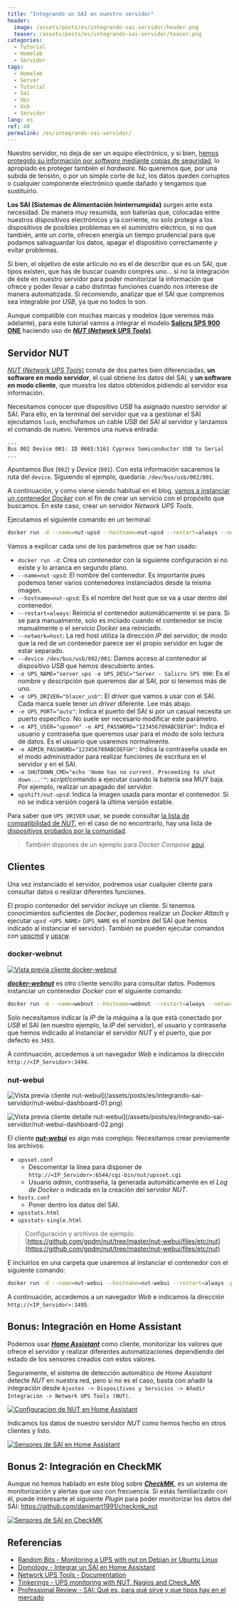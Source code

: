 ```yaml
---
title: "Integrando un SAI en nuestro servidor"
header:
  image: /assets/posts/es/integrando-sai-servidor/header.png
  teaser: /assets/posts/es/integrando-sai-servidor/teaser.png
categories:
  - Tutorial
  - Homelab
  - Servidor
tags:
  - Homelab
  - Server
  - Tutorial
  - Sai
  - Ups
  - Usb
  - Servidor
lang: es
ref: 48
permalink: /es/integrando-sai-servidor/
---
```


Nuestro servidor, no deja de ser un equipo electrónico, y si bien, [hemos protegido su información por _software_ mediante copias de seguridad](https://www.danielmartingonzalez.com/es/copias-de-seguridad-para-con-docker/), lo apropiado es proteger también el _hardware_. No queremos que, por una subida de tensión, o por un simple corte de luz, los datos queden corruptos o cualquier componente electrónico quede dañado y tengamos que sustituirlo.

**Los SAI (Sistemas de Alimentación Ininterrumpida)** surgen ante esta necesidad. De manera muy resumida, son baterías que, colocadas entre nuestros dispositivos electrónicos y la corriente, no solo protege a los dispositivos de posibles problemas en el suministro eléctrico, si no que también, ante un corte, ofrecen energía un tiempo prudencial para que podamos salvaguardar los datos, apagar el dispositivo correctamente y evitar problemas.

Si bien, el objetivo de este artículo no es el de describir que es un SAI, que tipos existen, que has de buscar cuando compres uno... si no la integración de éste en nuestro servidor para poder monitorizar la información que ofrece y poder llevar a cabo distintas funciones cuando nos interese de manera automatizada. Si recomiendo, analizar que el SAI que compremos sea integrable por _USB_, ya que no todos lo son.

Aunque compatible con muchas marcas y modelos (que veremos más adelante), para este tutorial vamos a integrar el modelo [**Salicru SPS 900 ONE**](https://amzn.to/3JYuON6) haciendo uso de [**_NUT_ (_Network UPS Tools_)**](https://networkupstools.org/).

## Servidor NUT

[_NUT_ (_Network UPS Tools_)](https://networkupstools.org/) consta de dos partes bien diferenciadas, **un software en modo servidor**, el cual obtiene los datos del SAI, y **un software en modo cliente**, que muestra los datos obtenidos pidiendo al servidor esa información.

Necesitamos conocer que dispositivo _USB_ ha asignado nuestro servidor al SAI. Para ello, en la terminal del servidor que va a gestionar el SAI ejecutamos `lusb`, enchufamos un cable _USB_ del _SAI_ al servidor y lanzamos el comando de nuevo. Veremos una nueva entrada:

```bash
...
Bus 002 Device 001: ID 0665:5161 Cypress Semiconductor USB to Serial
...
```

Apuntamos _Bus_ (`002`) y _Device_ (`001`). Con esta información sacaremos la ruta del `device`. Siguiendo el ejemplo, quedaría: `/dev/bus/usb/002/001`.

A continuación, y como viene siendo habitual en el blog, [vamos a instanciar un contenedor _Docker_](https://www.danielmartingonzalez.com/es/docker-y-portainer-en-debian/) con el fin de crear un servicio con el propósito que buscamos. En este caso, crear un servidor _Network UPS Tools_.

Ejecutamos el siguiente comando en un terminal:

```bash
docker run -d --name=nut-upsd --hostname=nut-upsd --restart=always --network=host --device /dev/bus/usb/002/001 -e UPS_NAME="server_ups" -e UPS_DESC="Server - Salicru SPS 900 ONE" -e UPS_DRIVER="blazer_usb" -e UPS_PORT="auto" -e API_USER="upsmon" -e API_PASSWORD="123456789ABCDEFGH" -e ADMIN_PASSWORD="123456789ABCDEFGH" -e SHUTDOWN_CMD="echo 'Home has no current. Proceeding to shut down...'" upshift/nut-upsd
```

Vamos a explicar cada uno de los parámetros que se han usado:

- `docker run -d`: Crea un contenedor con la siguiente configuración si no existe y lo arranca en segundo plano.
- `--name=nut-upsd`: El nombre del contenedor. Es importante pues podemos tener varios contenedores instanciados desde la misma imagen.
- `--hostname=nut-upsd`: Es el nombre del host que se va a usar dentro del contenedor.
- `--restart=always`: Reinicia el contenedor automáticamente si se para. Si se para manualmente, solo es inciiado cuando el contenedor se inicie manualmente o el servicio _Docker_ sea reiniciado.
- `--network=host`: La red host utiliza la dirección _IP_ del servidor, de modo que la red de un contenedor parece ser el propio servidor en lugar de estar separado.
- `--device /dev/bus/usb/002/001`: Damos acceso al contenedor al dispositivo _USB_ que hemos descubierto antes.
- `-e UPS_NAME="server_ups -e UPS_DESC="Server - Salicru SPS 900`: Es el nombre y descripción que queremos dar al SAI, por si tenemos más de uno.
- `-e UPS_DRIVER="blazer_usb"`: El _driver_ que vamos a usar con el SAI. Cada marca suele tener un _driver_ diferente. Lee más abajo.
- `-e UPS_PORT="auto"`: Indica el puerto del SAI si por un casual necesita un puerto específico. No suele ser necesario modificar este parámetro.
- `-e API_USER="upsmon" -e API_PASSWORD="123456789ABCDEFGH"`: Indica el usuario y contraseña que queremos usar para el modo de solo lectura de datos. Es el usuario que usaremos normalmente.
- `-e ADMIN_PASSWORD="123456789ABCDEFGH"`: Indica la contraseña usada en el modo administrador para realizar funciones de escritura en el servidor y en el SAI.
- `-e SHUTDOWN_CMD="echo 'Home has no current. Proceeding to shut down...'"`: _script_/comando a ejecutar cuando la batería sea MUY baja. Por ejemplo, realizar un apagado del servidor.
- `upshift/nut-upsd`: Indica la imagen usada para montar el contenedor. Si no se indica versión cogerá la última versión estable.

Para saber que `UPS_DRIVER` usar, se puede consultar [la lista de compatibilidad de _NUT_](https://networkupstools.org/stable-hcl.html), en el caso de no encontrarlo, hay una lista de [dispositivos probados por la comunidad](https://networkupstools.org/ddl/).

> También dispones de un ejemplo para _Docker Compose_ [aquí](https://github.com/danimart1991/docker-compose-files/tree/master/nut-upsd).

## Clientes

Una vez instanciado el servidor, podremos usar cualquier cliente para consultar datos o realizar diferentes funciones.

El propio contenedor del servidor incluye un cliente. Si tenemos conocimientos suficientes de _Docker_, podemos realizar un _Docker Attach_ y ejecutar `upsd <UPS_NAME>` (`UPS_NAME` es el nombre del SAI que hemos indicado al instanciar el servidor). También se pueden ejecutar comandos con [upscmd](https://networkupstools.org/docs/man/upscmd.html) y [upsrw](https://networkupstools.org/docs/man/upsrw.html).

### docker-webnut

[![Vista previa cliente docker-webnut](/assets/posts/es/integrando-sai-servidor/docker-webnut.png)](/assets/posts/es/integrando-sai-servidor/docker-webnut.png)

[**_docker-webnut_**](https://github.com/edgd1er/docker-webnut) es otro cliente sencillo para consultar datos. Podemos instanciar un contenedor _Docker_ con el siguiente comando:

```bash
docker run -d --name=webnut --hostname=webnut --restart=always --network=host -e UPS_HOST="<IP_SERVIDOR>" -e UPS_PORT="3493" -e UPS_USER="upsmon" -e UPS_PASSWORD="123456789ABCDEFGH" edgd1er/webnut:latest
```

Solo necesitamos indicar la _IP_ de la máquina a la que está conectado por _USB_ el SAI (en nuestro ejemplo, la _IP_ del servidor), el usuario y contraseña que hemos indicado al instanciar el servidor _NUT_ y el puerto, que por defecto es `3493`.

A continuación, accedemos a un navegador _Web_ e indicamos la dirección `http://<IP_Servidor>:3494`.

### nut-webui

![Vista previa cliente nut-webui](/assets/posts/es/integrando-sai-servidor/nut-webui-dashboard-01.png)](/assets/posts/es/integrando-sai-servidor/nut-webui-dashboard-01.png)

![Vista previa cliente detalle nut-webui](/assets/posts/es/integrando-sai-servidor/nut-webui-dashboard-02.png)](/assets/posts/es/integrando-sai-servidor/nut-webui-dashboard-02.png)

El cliente [**_nut-webui_**](https://github.com/gpdm/nut) es algo más complejo. Necesitamos crear previamente los archivos:

- `upsset.conf`
  - Descomentar la línea para disponer de `http://<IP_Servidor>:6544/cgi-bin/nut/upsset.cgi`
  - Usuario _admin_, contraseña, la generada automáticamente en el _Log de Docker_ o indicada en la creación del servidor _NUT_.
- `hosts.conf`
  - Poner dentro los datos del SAI.
- `upsstats.html`
- `upsstats-single.html`

> Configuración y archivos de ejemplo: [https://github.com/gpdm/nut/tree/master/nut-webui/files/etc/nut](https://github.com/gpdm/nut/tree/master/nut-webui/files/etc/nut)

E incluirlos en una carpeta que usaremos al instanciar el contenedor con el siguiente comando:

```bash
docker run -d --name=nut-webui --hostname=nut-webui --restart=always -p 6495:80 -v <RUTA_CARPETA_ARCHIVOS_CONFIGURACIÓN>:/etc/nut gpdm/nut-webui:latest
```

A continuación, accedemos a un navegador _Web_ e indicamos la dirección `http://<IP_Servidor>:3495`.

## Bonus: Integración en Home Assistant

Podemos usar [**_Home Assistant_**](https://www.home-assistant.io/) como cliente, monitorizar los valores que ofrece el servidor y realizar diferentes automatizaciones dependiendo del estado de los sensores creados con estos valores.

Seguramente, el sistema de detección automático de _Home Assistant_ detecte _NUT_ en nuestra red, pero si no es el caso, basta con añadir la integración desde `Ajustes -> Dispositivos y Servicios -> Añadir Integración -> Network UPS Tools (NUT)`.

[![Configuracion de NUT en Home Assistant](/assets/posts/es/integrando-sai-servidor/nut-homeassistant-configuracion.png)](/assets/posts/es/integrando-sai-servidor/nut-homeassistant-configuracion.png)

Indicamos los datos de nuestro servidor _NUT_ como hemos hecho en otros clientes y listo.

[![Sensores de SAI en Home Assistant](/assets/posts/es/integrando-sai-servidor/nut-homeassistant-sensores.png)](/assets/posts/es/integrando-sai-servidor/nut-homeassistant-sensores.png)

## Bonus 2: Integración en CheckMK

Aunque no hemos hablado en este blog sobre [**_CheckMK_**](https://checkmk.com/), es un sistema de monitorización y alertas que uso con frecuencia. Si estás familiarizado con él, puede interesarte el siguiente _Plugin_ para poder monitorizar los datos del SAI: https://github.com/danimart1991/checkmk_nut

[![Sensores de SAI en CheckMK](/assets/posts/es/integrando-sai-servidor/nut-checkmk-sensores.png)](/assets/posts/es/integrando-sai-servidor/nut-checkmk-sensores.png)

## Referencias

- [Random Bits - Monitoring a UPS with nut on Debian or Ubuntu Linux](https://blog.shadypixel.com/monitoring-a-ups-with-nut-on-debian-or-ubuntu-linux/)
- [Domology - Integrar un SAI en Home Assistant](https://domology.es/integrar-un-sai-en-home-assistant/)
- [Network UPS Tools - Documentation](https://networkupstools.org/documentation.html)
- [Tinkerings - UPS monitoring with NUT, Nagios and Check_MK](https://blog.minodudd.com/2013/10/23/ups-monitoring-with-nut-nagios-and-check_mk/)
- [Professional Review - SAI: Qué es, para qué sirve y que tipos hay en el mercado](https://www.profesionalreview.com/2019/02/23/que-es-sai/)
